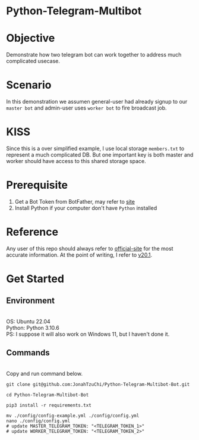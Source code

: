 # Python-Telegram-Multibot

# Objective
Demonstrate how two telegram bot can work together to address much complicated usecase.

# Scenario
In this demonstration we assumen general-user had already signup to our `master bot` and admin-user uses `worker bot` to fire broadcast job.

# KISS
Since this is a over simplified example, I use local storage `members.txt` to represent a much complicated DB. But one important key is both master and worker should have access to this shared storage space. 

# Prerequisite
1. Get a Bot Token from BotFather, may refer to [site](https://help.zoho.com/portal/en/kb/desk/support-channels/instant-messaging/telegram/articles/telegram-integration-with-zoho-desk#Telegram_Integration)
1. Install Python if your computer don't have `Python` installed

# Reference
Any user of this repo should always refer to [official-site](https://docs.python-telegram-bot.org/en/stable/#telegram-api-support) for the most accurate information. At the point of writing, I refer to [v20.1](https://docs.python-telegram-bot.org/en/v20.1/). 

# Get Started
## Environment
\
OS: Ubuntu 22.04\
Python: Python 3.10.6\
PS: I suppose it will also work on Windows 11, but I haven't done it.

## Commands
\
Copy and run command below.
```
git clone git@github.com:JonahTzuChi/Python-Telegram-Multibot-Bot.git
```
```
cd Python-Telegram-Multibot-Bot
```
```
pip3 install -r requirements.txt
```
```
mv ./config/config-example.yml ./config/config.yml
nano ./config/config.yml
# update MASTER_TELEGRAM_TOKEN: "<TELEGRAM_TOKEN_1>"
# update WORKER_TELEGRAM_TOKEN: "<TELEGRAM_TOKEN_2>"